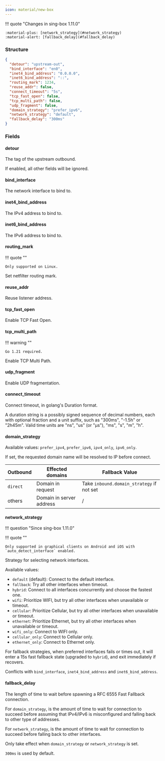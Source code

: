 ```yaml
---
icon: material/new-box
---
```


!!! quote "Changes in sing-box 1.11.0"

    :material-plus: [network_strategy](#network_strategy)  
    :material-alert: [fallback_delay](#fallback_delay)

### Structure

```json
{
  "detour": "upstream-out",
  "bind_interface": "en0",
  "inet4_bind_address": "0.0.0.0",
  "inet6_bind_address": "::",
  "routing_mark": 1234,
  "reuse_addr": false,
  "connect_timeout": "5s",
  "tcp_fast_open": false,
  "tcp_multi_path": false,
  "udp_fragment": false,
  "domain_strategy": "prefer_ipv6",
  "network_strategy": "default",
  "fallback_delay": "300ms"
}
```

### Fields

#### detour

The tag of the upstream outbound.

If enabled, all other fields will be ignored.

#### bind_interface

The network interface to bind to.

#### inet4_bind_address

The IPv4 address to bind to.

#### inet6_bind_address

The IPv6 address to bind to.

#### routing_mark

!!! quote ""

    Only supported on Linux.

Set netfilter routing mark.

#### reuse_addr

Reuse listener address.

#### tcp_fast_open

Enable TCP Fast Open.

#### tcp_multi_path

!!! warning ""

    Go 1.21 required.

Enable TCP Multi Path.

#### udp_fragment

Enable UDP fragmentation.

#### connect_timeout

Connect timeout, in golang's Duration format.

A duration string is a possibly signed sequence of
decimal numbers, each with optional fraction and a unit suffix,
such as "300ms", "-1.5h" or "2h45m".
Valid time units are "ns", "us" (or "µs"), "ms", "s", "m", "h".

#### domain_strategy

Available values: `prefer_ipv4`, `prefer_ipv6`, `ipv4_only`, `ipv6_only`.

If set, the requested domain name will be resolved to IP before connect.

| Outbound | Effected domains         | Fallback Value                            |
|----------|--------------------------|-------------------------------------------|
| `direct` | Domain in request        | Take `inbound.domain_strategy` if not set | 
| others   | Domain in server address | /                                         |

#### network_strategy

!!! question "Since sing-box 1.11.0"

!!! quote ""

    Only supported in graphical clients on Android and iOS with `auto_detect_interface` enabled.

Strategy for selecting network interfaces.

Available values:

- `default` (default): Connect to the default interface.
- `fallback`: Try all other interfaces when timeout.
- `hybrid`: Connect to all interfaces concurrently and choose the fastest one.
- `wifi`:  Prioritize WIFI, but try all other interfaces when unavailable or timeout.
- `cellular`: Prioritize Cellular, but try all other interfaces when unavailable or timeout.
- `ethernet`: Prioritize Ethernet, but try all other interfaces when unavailable or timeout.
- `wifi_only`: Connect to WIFI only.
- `cellular_only`: Connect to Cellular only.
- `ethernet_only`: Connect to Ethernet only.

For fallback strategies, when preferred interfaces fails or times out,
it will enter a 15s fast fallback state (upgraded to `hybrid`),
and exit immediately if recovers.

Conflicts with `bind_interface`, `inet4_bind_address` and `inet6_bind_address`.

#### fallback_delay

The length of time to wait before spawning a RFC 6555 Fast Fallback connection.

For `domain_strategy`, is the amount of time to wait for connection to succeed before assuming
that IPv4/IPv6 is misconfigured and falling back to other type of addresses.

For `network_strategy`, is the amount of time to wait for connection to succeed before falling
back to other interfaces.

Only take effect when `domain_strategy` or `network_strategy` is set.

`300ms` is used by default.
